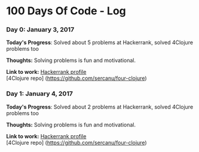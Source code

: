 # 100 Days Of Code - Log

### Day 0: January 3, 2017

**Today's Progress**: Solved about 5 problems at Hackerrank, solved 4Clojure problems too

**Thoughts:** Solving problems is fun and motivational.

**Link to work:**
[Hackerrank profile](https://www.hackerrank.com/sercanulucan)  
[4Clojure repo] (https://github.com/sercanu/four-clojure)

### Day 1: January 4, 2017

**Today's Progress**: Solved about 2 problems at Hackerrank, solved 4Clojure problems too

**Thoughts:** Solving problems is fun and motivational.

**Link to work:**
[Hackerrank profile](https://www.hackerrank.com/sercanulucan)  
[4Clojure repo] (https://github.com/sercanu/four-clojure)
